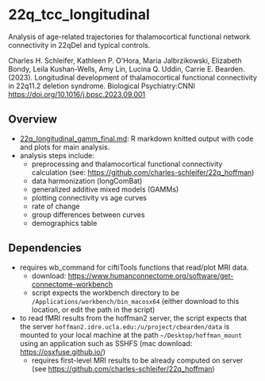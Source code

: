 # 22q_tcc_longitudinal
Analysis of age-related trajectories for thalamocortical functional network connectivity in 22qDel and typical controls. 

Charles H. Schleifer, Kathleen P. O’Hora, Maria Jalbrzikowski, Elizabeth Bondy, Leila Kushan-Wells, Amy Lin, Lucina Q. Uddin, Carrie E. Bearden. (2023). Longitudinal development of thalamocortical functional connectivity in 22q11.2 deletion syndrome. Biological Psychiatry:CNNI 
https://doi.org/10.1016/j.bpsc.2023.09.001 

## Overview
* [22q_longitudinal_gamm_final.md](https://github.com/charles-schleifer/22q_tcc_longitudinal/blob/main/22q_longitudinal_gamm_final.md): R markdown knitted output with code and plots for main analysis. 
* analysis steps include:
  * preprocessing and thalamocortical functional connectivity calculation (see: https://github.com/charles-schleifer/22q_hoffman)
  * data harmonization (longComBat)
  * generalized additive mixed models (GAMMs)
  * plotting connectivity vs age curves
  * rate of change
  * group differences between curves
  * demographics table 

## Dependencies
* requires wb_command for ciftiTools functions that read/plot MRI data. 
  * download: https://www.humanconnectome.org/software/get-connectome-workbench
  * script expects the workbench directory to be `/Applications/workbench/bin_macosx64` (either download to this location, or edit the path in the script)
* to read fMRI results from the hoffman2 server, the script expects that the server `hoffman2.idre.ucla.edu:/u/project/cbearden/data` is mounted to your local machine at the path `~/Desktop/hoffman_mount` using an application such as SSHFS (mac download: https://osxfuse.github.io/)
  * requires first-level MRI results to be already computed on server (see https://github.com/charles-schleifer/22q_hoffman)


 
